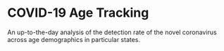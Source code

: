 # COVID-19 Age Tracking
An up-to-the-day analysis of the detection rate of the novel coronavirus across age demographics in particular states.
